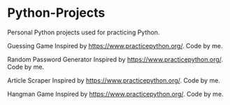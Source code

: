 # Python-Projects
Personal Python projects used for practicing Python.

Guessing Game
  Inspired by https://www.practicepython.org/.
  Code by me.

Random Password Generator
  Inspired by https://www.practicepython.org/.
  Code by me.
  
Article Scraper
  Inspired by https://www.practicepython.org/.
  Code by me.

Hangman Game
  Inspired by https://www.practicepython.org/.
  Code by me.
